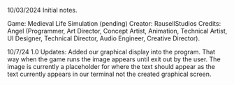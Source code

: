 10/03/2024 Initial notes.

Game: Medieval Life Simulation (pending)
Creator: RausellStudios
Credits: Angel (Programmer, Art Director, Concept Artist, Animation, Technical Artist, UI Designer, Technical Director, Audio Engineer, Creative Director).


10/7/24
1.0
Updates: Added our graphical display into the program. That way when the game runs the image appears until exit out by the user. The image is currently a placeholder for where the text should appear as the text currently appears in our terminal not the created graphical screen.